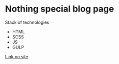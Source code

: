 # Nothing special blog page

Stack of technologies
- HTML
- SCSS
- JS
- GULP

[Link on site](https://simple-blog-page.vercel.app/)
